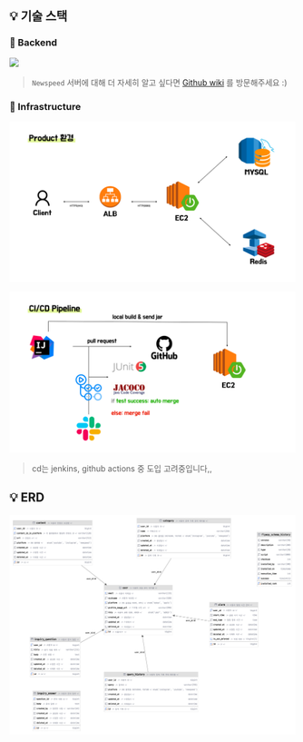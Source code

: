 ## 💡 기술 스택

### 📌 Backend

<img src="https://firebasestorage.googleapis.com/v0/b/stackticon-81399.appspot.com/o/images%2F1708083104055?alt=media&token=c2ce8e28-271c-493f-8b40-f89447c6f4b8" width="600">

> `Newspeed` 서버에 대해 더 자세히 알고 싶다면 [Github wiki](https://github.com/play-hooky/.github/wiki) 를 방문해주세요 :) 

### 📌 Infrastructure

![img.png](static/system-architecture.png)

![img.png](static/cicd.png)

> cd는 jenkins, github actions 중 도입 고려중입니다,,

## 💡 ERD

<img src="static/erdiagram.png" alt="newspeed erd" width="800">